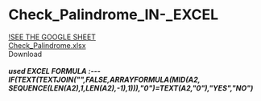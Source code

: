 # Check_Palindrome_IN-_EXCEL
[!SEE THE GOOGLE SHEET](https://docs.google.com/spreadsheets/d/e/2PACX-1vRf2k0Cb_ZejV5mhsL4YJoWtNtyhXZSY9Q3E60yE0EVcHA1kUBFjyVV73VBVKXZ9uvXooKZlb30vvCJ/pubhtml?gid=0&single=true)
<br>
[Check_Palindrome.xlsx](https://github.com/manas-palai123/Check_Palindrome_IN-_EXCEL/files/10492895/Check_Palindrome.xlsx)
<br>Download
<br><br><i><b><message>used EXCEL FORMULA :---   IF(TEXT(TEXTJOIN("",FALSE,ARRAYFORMULA(MID(A2, SEQUENCE(LEN(A2),1,LEN(A2),-1),1))),"0")=TEXT(A2,"0"),"YES","NO")
<br><br>
 
